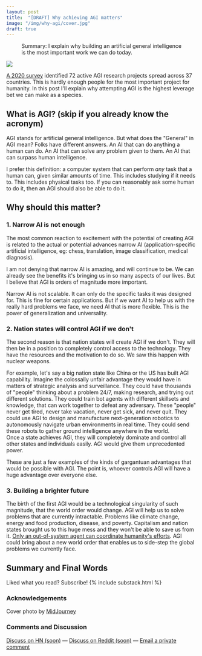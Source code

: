 ```yaml
---
layout: post
title:  "[DRAFT] Why achieving AGI matters"
image: "/img/why-agi/cover.jpg"
draft: true
---
```

<figure>
  <figcaption style="text-align: left">
  Summary: I explain why building an artificial general intelligence is the most important work we can do today. 
  </figcaption>
</figure>
<img class="cover rounded" src="{{ page.image }}">

[A 2020 survey](https://gcrinstitute.org/papers/055_agi-2020.pdf) identified 72 active AGI research projects spread across 37 countries. This is hardly enough people for the most important project for humanity. In this post I'll explain why attempting AGI is the highest leverage bet we can make as a species.

## What is AGI? (skip if you already know the acronym)

AGI stands for artificial general intelligence. But what does the "General" in AGI mean? Folks have different answers. An AI that can do anything a human can do. An AI that can solve any problem given to them. An AI that can surpass human intelligence. 

I prefer this definition: a computer system that can perform *any* task that a human can, given similar amounts of time. This includes studying if it needs to. This includes physical tasks too. If you can reasonably ask some human to do it, then an AGI should also be able to do it.

## Why should this matter? 

### 1. Narrow AI is not enough
The most common reaction to excitement with the potential of creating AGI is related to the actual or potential advances narrow AI (application-specific artificial intelligence, eg: chess, translation, image classification, medical diagnosis).

I am not denying that narrow AI is amazing, and will continue to be. We can already see the benefits it's bringing us in so many aspects of our lives. But I believe that AGI is orders of magnitude more important.  


Narrow AI is not scalable. It can only do the specific tasks it was designed for. This is fine for certain applications. But if we want AI to help us with the really hard problems we face, we need AI that is more flexible. This is the power of generalization and universality. 

### 2. Nation states will control AGI if we don't  
The second reason is that nation states will create AGI if we don't. They will then be in a position to completely control access to the technology. They have the resources and the motivation to do so. We saw this happen with nuclear weapons.  

For example, let's say a big nation state like China or the US has built AGI capability. Imagine the colossally unfair advantage they would have in matters of strategic analysis and surveillance. They could have thousands of "people" thinking about a problem 24/7, making research, and trying out different solutions. They could train bot agents with different skillsets and knowledge, that can work together to defeat any adversary. These "people" never get tired, never take vacation, never get sick, and never quit. They could use AGI to design and manufacture next-generation robotics to autonomously navigate urban environments in real time. They could send these robots to gather ground intelligence anywhere in the world.  
Once a state achieves AGI, they will completely dominate and control all other states and individuals easily. AGI would give them unprecedented power.   

These are just a few examples of the kinds of gargantuan advantages that would be possible with AGI. The point is, whoever controls AGI will have a huge advantage over everyone else.  

### 3. Building a brighter future
The birth of the first AGI would be a technological singularity of such magnitude, that the world order would change. AGI will help us to solve problems that are currently intractable. Problems like climate change, energy and food production, disease, and poverty. Capitalism and nation states brought us to this huge mess and they won't be able to save us from it. [Only an out-of-system agent can coordinate humanity's efforts](https://slatestarcodex.com/2014/07/30/meditations-on-moloch/). AGI could bring about a new world order that enables us to side-step the global problems we currently face.  



## Summary and Final Words 

Liked what you read? Subscribe!
{% include substack.html %}

### Acknowledgements
Cover photo by <a href="https://www.midjourney.com/">MidJourney</a>
  
### Comments and Discussion
[Discuss on HN (soon)]() — [Discuss on Reddit (soon)]() — [Email a private comment](mailto:naming@maraoz.com)


